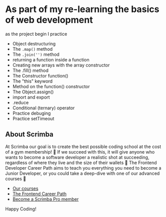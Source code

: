 # As part of my re-learning the basics of web development

as the project begin I practice
- Object destructuring
- The `.map()` method
- The `.join('')` method
- returning a function inside a function
- Creating new arrays with the array constructor
- The .fill() method
- The Constructor function()
- The "this" keyword 
- Method on the function() constructor
- The Object.assign()
- import and export
- .reduce
- Conditional (ternary) operator
- Practice debuging
- Practice setTimeout


## About Scrimba

At Scrimba our goal is to create the best possible coding school at the cost of a gym membership! 💜
If we succeed with this, it will give anyone who wants to become a software developer a realistic shot at succeeding, regardless of where they live and the size of their wallets 🎉
The Frontend Developer Career Path aims to teach you everything you need to become a Junior Developer, or you could take a deep-dive with one of our advanced courses 🚀

- [Our courses](https://scrimba.com/allcourses)
- [The Frontend Career Path](https://scrimba.com/learn/frontend)
- [Become a Scrimba Pro member](https://scrimba.com/pricing)

Happy Coding!
